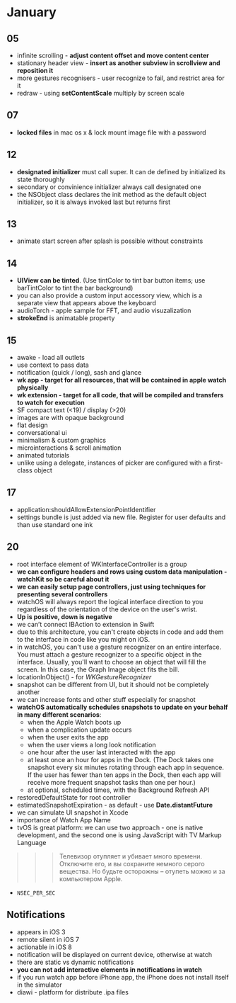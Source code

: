 #  January
 
##  05

- infinite scrolling - **adjust content offset and move content center**
- stationary header view - **insert as another subview in scrollview and reposition it**
- more gestures recognisers - user recognize to fail, and restrict area for it
- redraw - using **setContentScale** multiply by screen scale

## 07

- **locked files** in mac os x & lock mount image file with a password

## 12

- **designated initializer** must call super. It can de defined by initialized its state thoroughly
- secondary or convinience initializer always call designated one
- the NSObject class declares the init method as the default object initializer, so it is always invoked last but returns first

## 13

- animate start screen after splash is possible without constraints

## 14

- **UIView can be tinted**. (Use tintColor to tint bar button items; use barTintColor to tint the bar background)
- you can also provide a custom input accessory view, which is a separate view that appears above the keyboard
- audioTorch - apple sample for FFT, and audio visuzalization
- **strokeEnd** is animatable property

## 15

- awake - load all outlets
- use context to pass data
- notification (quick / long), sash and glance
- **wk app - target for all resources, that will be contained in apple watch physically**
- **wk extension - target for all code, that will be compiled and transfers to watch for execution**
- SF compact text (<19) / display (>20)
- images are with opaque background 
- flat design
- conversational ui
- minimalism & custom graphics 
- microinteractions & scroll animation
- animated tutorials
- unlike using a delegate, instances of picker are configured with a first-class object

## 17

- application:shouldAllowExtensionPointIdentifier
- settings bundle is just added via new file. Register for user defaults and than use standard one ink

## 20

- root interface element of WKInterfaceController is a group
- **we can configure headers and rows using custom data manipulation - watchKit so be careful about it**
- **we can easily setup page controllers, just using techniques for presenting several controllers**
- watchOS will always report the logical interface direction to you regardless of the orientation of the device on the user's wrist. 
- **Up is positive, down is negative**
- we can’t connect IBAction to extension in Swift
- due to this architecture, you can't create objects in code and add them to the interface in code like you might on iOS. 
- in watchOS, you can't use a gesture recognizer on an entire interface. You must attach a gesture recognizer to a specific object in the interface. Usually, you'll want to choose an object that will fill the screen. In this case, the Graph Image object fits the bill. 
- locationInObject() - for *WKGestureRecognizer*
- snapshot can be different from UI, but it should not be completely another
- we can increase fonts and other stuff especially for snapshot
- **watchOS automatically schedules snapshots to update on your behalf in many different scenarios**: 
	- when the Apple Watch boots up
	- when a complication update occurs
	- when the user exits the app
	- when the user views a long look notification
	- one hour after the user last interacted with the app
	- at least once an hour for apps in the Dock. (The Dock takes one snapshot every six minutes rotating through each app in sequence. If the user has fewer than ten apps in the Dock, then each app will receive more frequent snapshot tasks than one per hour.)
	- at optional, scheduled times, with the Background Refresh API  
- restoredDefaultState for root controller
- estimatedSnapshotExpiration - as default - use **Date.distantFuture**
- we can simulate UI snapshot in Xcode
- importance of Watch App Name
- tvOS is great platform: we can use two approach - one is native development, and the second one is using JavaScript with TV Markup Language

>>>Телевизор отупляет и убивает много времени. Отключите его, и вы сохраните немного серого вещества. Но будьте осторожны – отупеть можно и за компьютером Apple.

- `NSEC_PER_SEC`

## Notifications

- appears in iOS 3
- remote silent in iOS 7
- actionable in iOS 8
- notification will be displayed on current device, otherwise at watch
- there are static vs dynamic notifications
- **you can not add interactive elements in notifications in watch**
- if you run watch app before iPhone app, the iPhone does not install itself in the simulator
- diawi - platform for distribute .ipa files